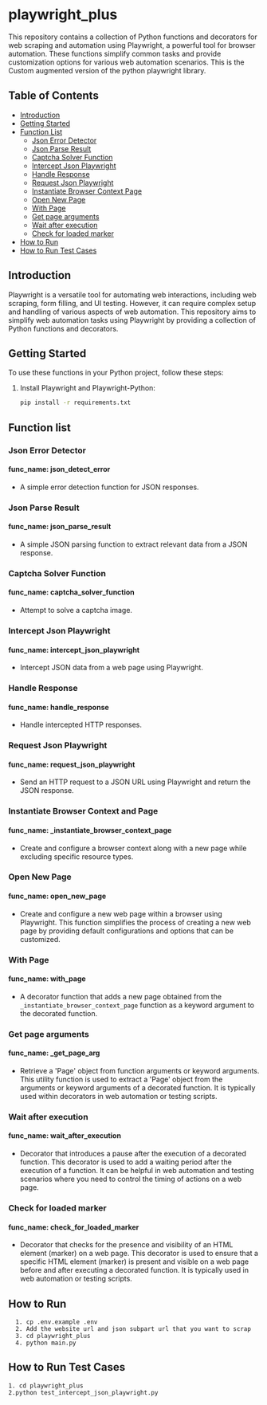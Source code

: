# playwright_plus
This repository contains a collection of Python functions and decorators for web scraping and automation using Playwright, a powerful tool for browser automation. These functions simplify common tasks and provide customization options for various web automation scenarios. This is the Custom augmented version of the python playwright library.
## Table of Contents
- [Introduction](#introduction)
- [Getting Started](#getting-started)
- [Function List](#function-list)
  - [Json Error Detector](#json-error-detector)
  - [Json Parse Result](#json-parse-result)
  - [Captcha Solver Function](#captcha-solver-function)
  - [Intercept Json Playwright](#intercept-json-playwright)
  - [Handle Response](#handle-response)
  - [Request Json Playwright](#request-json-playwright)
  - [Instantiate Browser Context Page](#instantiate-browser-context-page)
  - [Open New Page](#open-new-page)
  - [With Page](#with-page)
  - [Get page arguments](#get-page-arg)
  - [Wait after execution](#wait-after-execution)
  - [Check for loaded marker](#check-for-loaded-marker)
- [How to Run](#how-to-run)
- [How to Run Test Cases](#how-to-run-test-cases)

## Introduction

Playwright is a versatile tool for automating web interactions, including web scraping, form filling, and UI testing. However, it can require complex setup and handling of various aspects of web automation. This repository aims to simplify web automation tasks using Playwright by providing a collection of Python functions and decorators.

## Getting Started

To use these functions in your Python project, follow these steps:

1. Install Playwright and Playwright-Python:
   ```bash
   pip install -r requirements.txt
   
## Function list
### Json Error Detector
#### func_name: json_detect_error
* A simple error detection function for JSON responses.

### Json Parse Result
#### func_name: json_parse_result
* A simple JSON parsing function to extract relevant data from a JSON response.

### Captcha Solver Function
#### func_name: captcha_solver_function
* Attempt to solve a captcha image.

### Intercept Json Playwright
#### func_name: intercept_json_playwright
* Intercept JSON data from a web page using Playwright.

### Handle Response
#### func_name: handle_response
* Handle intercepted HTTP responses.

### Request Json Playwright
#### func_name: request_json_playwright
* Send an HTTP request to a JSON URL using Playwright and return the JSON response.

### Instantiate Browser Context and Page
#### func_name: _instantiate_browser_context_page
* Create and configure a browser context along with a new page while excluding specific resource types.

### Open New Page
#### func_name: open_new_page
*   Create and configure a new web page within a browser using Playwright.
    This function simplifies the process of creating a new web page by providing default configurations
    and options that can be customized.

### With Page
#### func_name: with_page
*   A decorator function that adds a new page obtained from the `_instantiate_browser_context_page` function
    as a keyword argument to the decorated function.

### Get page arguments
#### func_name: _get_page_arg
*   Retrieve a 'Page' object from function arguments or keyword arguments.
    This utility function is used to extract a 'Page' object from the arguments or keyword arguments
    of a decorated function. It is typically used within decorators in web automation or testing scripts.

### Wait after execution
#### func_name: wait_after_execution
*   Decorator that introduces a pause after the execution of a decorated function.
    This decorator is used to add a waiting period after the execution of a function.
    It can be helpful in web automation and testing scenarios where you need to
    control the timing of actions on a web page.

### Check for loaded marker
#### func_name: check_for_loaded_marker
*   Decorator that checks for the presence and visibility of an HTML element (marker) on a web page.
    This decorator is used to ensure that a specific HTML element (marker) is present and visible on a web page
    before and after executing a decorated function. It is typically used in web automation or testing scripts.


## How to Run
```
  1. cp .env.example .env
  2. Add the website url and json subpart url that you want to scrap 
  3. cd playwright_plus
  4. python main.py
```

## How to Run Test Cases
 ```
 1. cd playwright_plus
 2.python test_intercept_json_playwright.py
```